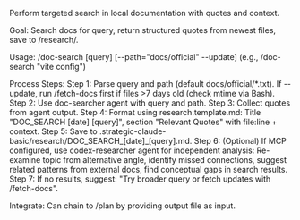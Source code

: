 Perform targeted search in local documentation with quotes and context.

Goal: Search docs for query, return structured quotes from newest files, save to /research/.

Usage: /doc-search [query] [--path="docs/official" --update] (e.g., /doc-search "vite config")

Process Steps:
Step 1: Parse query and path (default docs/official/*.txt). If --update, run /fetch-docs first if files >7 days old (check mtime via Bash).
Step 2: Use doc-searcher agent with query and path.
Step 3: Collect quotes from agent output.
Step 4: Format using research.template.md: Title "DOC_SEARCH [date] [query]", section "Relevant Quotes" with file:line + context.
Step 5: Save to .strategic-claude-basic/research/DOC_SEARCH_[date]_[query].md.
Step 6: (Optional) If MCP configured, use codex-researcher agent for independent analysis: Re-examine topic from alternative angle, identify missed connections, suggest related patterns from external docs, find conceptual gaps in search results.
Step 7: If no results, suggest: "Try broader query or fetch updates with /fetch-docs".

Integrate: Can chain to /plan by providing output file as input.